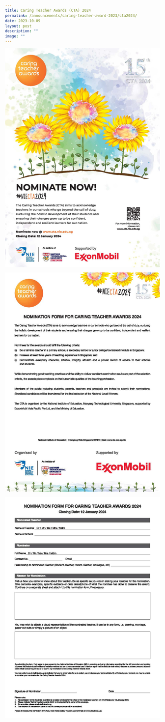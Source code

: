 ```yaml
---
title: Caring Teacher Awards (CTA) 2024
permalink: /announcements/caring-teacher-award-2023/cta2024/
date: 2023-10-09
layout: post
description: ""
image: ""
---
```

![](/images/poster%20-%20cta%202024.jpg)

![](/images/nomination%20form%20-%20cta%202024_page_1.jpg)

![](/images/nomination%20form%20-%20cta%202024_page_2.jpg)